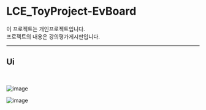 # LCE_ToyProject-EvBoard

이 프로젝트는 개인프로젝트입니다.
<br>
프로젝트의 내용은 강의평가게시판입니다.
<hr>
<h2>Ui</h2>
<br>

![image](https://user-images.githubusercontent.com/71121027/104991069-415eee00-5a61-11eb-90b2-f1c4d971d3d3.png)

![image](https://user-images.githubusercontent.com/71121027/104991224-9995f000-5a61-11eb-92ca-cf5aa07778a4.png)
